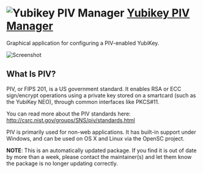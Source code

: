 # ![Yubikey PIV Manager](https://cdn.jsdelivr.net/gh/pauby/ChocoPackages@8002542d/icons/yubikey-piv-manager.png "Yubikey PIV Manager Logo") [Yubikey PIV Manager](https://chocolatey.org/packages/yubikey-piv-manager)

Graphical application for configuring a PIV-enabled YubiKey.

![Screenshot](https://github.com/pauby/chocopackages/tree/master/automatic/yubikey-piv-manager/screenshot.png)

## What Is PIV?

PIV, or FIPS 201, is a US government standard. It enables RSA or ECC sign/encrypt operations using a private key stored on a smartcard (such as the YubiKey NEO), through common interfaces like PKCS#11.

You can read more about the PIV standards here: http://csrc.nist.gov/groups/SNS/piv/standards.html

PIV is primarily used for non-web applications. It has built-in support under Windows, and can be used on OS X and Linux via the OpenSC project.

**NOTE**: This is an automatically updated package. If you find it is out of date by more than a week, please contact the maintainer(s) and let them know the package is no longer updating correctly.